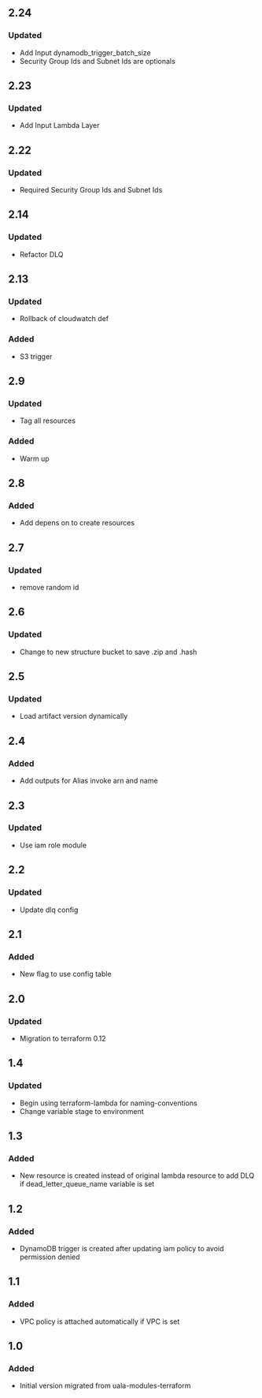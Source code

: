## 2.24
### Updated
- Add Input dynamodb_trigger_batch_size
- Security Group Ids and Subnet Ids are optionals

## 2.23
### Updated
- Add Input Lambda Layer 

## 2.22
### Updated
- Required Security Group Ids and Subnet Ids

## 2.14
### Updated
- Refactor DLQ

## 2.13
### Updated
- Rollback of cloudwatch def
### Added
- S3 trigger

## 2.9
### Updated
- Tag all resources
### Added
- Warm up

## 2.8
### Added
- Add depens on to create resources

## 2.7
### Updated
- remove random id

## 2.6
### Updated
- Change to new structure bucket to save .zip and .hash

## 2.5
### Updated
- Load artifact version dynamically

## 2.4
### Added
- Add outputs for Alias invoke arn and name 

## 2.3
### Updated
- Use iam role module

## 2.2
### Updated 
- Update dlq config

## 2.1
### Added 
- New flag to use config table

## 2.0
### Updated
- Migration to terraform 0.12

## 1.4
### Updated
- Begin using terraform-lambda for naming-conventions
- Change variable stage to environment

## 1.3
### Added
- New resource is created instead of original lambda resource to add DLQ if dead_letter_queue_name variable is set

## 1.2
### Added
- DynamoDB trigger is created after updating iam policy to avoid permission denied

## 1.1
### Added
- VPC policy is attached automatically if VPC is set

## 1.0
### Added
- Initial version migrated from uala-modules-terraform
